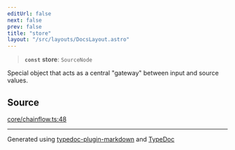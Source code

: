 ```yaml
---
editUrl: false
next: false
prev: false
title: "store"
layout: "/src/layouts/DocsLayout.astro"
---
```


> **`const`** **store**: `SourceNode`

Special object that acts as a central "gateway" between input and source values.

## Source

[core/chainflow.ts:48](https://github.com/edwinlzs/chainflow/blob/902c18e/src/core/chainflow.ts#L48)

***

Generated using [typedoc-plugin-markdown](https://www.npmjs.com/package/typedoc-plugin-markdown) and [TypeDoc](https://typedoc.org/)
